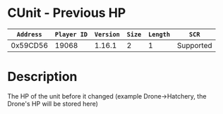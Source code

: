 # CUnit - Previous HP

| `Address` | `Player ID` | `Version` | `Size` | `Length` | `SCR` |
| ---------- | ----------- | --------- | ------ | -------- | ---- |
| 0x59CD56 | 19068 | 1.16.1 | 2 | 1 | Supported |

# Description

The HP of the unit before it changed (example Drone->Hatchery, the Drone's HP will be stored here)